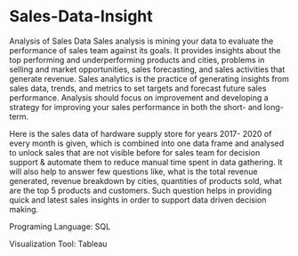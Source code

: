 # Sales-Data-Insight
Analysis of Sales Data
Sales analysis is mining your data to evaluate the performance of sales team against its goals. It provides insights about the top performing and underperforming products and cities, problems in selling and market opportunities, sales forecasting, and sales activities that generate revenue. Sales analytics is the practice of generating insights from sales data, trends, and metrics to set targets and forecast future sales performance. Analysis should focus on improvement and developing a strategy for improving your sales performance in both the short- and long-term.

Here is the sales data of hardware supply store for years 2017- 2020 of every month is given, which is combined into one data frame and analysed to unlock sales that are not visible before for sales team for decision support & automate them to reduce manual time spent in data gathering. It will also help to answer few questions like, what is the total revenue generated, revenue breakdown by cities, quantities of products sold, what are the top 5 products and customers. Such question helps in providing quick and latest sales insights in order to support data driven decision making.

Programing Language: SQL

Visualization Tool: Tableau
